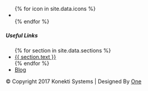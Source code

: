 <footer class="footer-area">
  <div class="upper-area">
    <div class="container contact-with-newsletter">
      <!-- Start:About Info -->
      <div class="col-md-4">
        <div class="about-info">
          <div class="footer-logo"><a href="#" ><img alt="" src="{{ site.baseurl }}/assets/footer-logo.png"></a></div>
          <ul class="social-media-icon-list">
            <!-- loop through icons -->
            {% for icon in site.data.icons %}
              <li><a href='{{ icon.link }}' target = '_blank'><i class="fa fa-{{ icon.name }}"></i></a></li>
            {% endfor %}
          </ul>
        </div>
      </div>
      <!-- empty div -->
      <div class="col-md-4">
      </div>
      <!-- Start:Useful Links -->
      <div class="col-md-4">
        <div class="useful-link-sec">
          <h5>Useful Links</h5>
          <ul class="useful-links">
            {% for section in site.data.sections %}
              <li><a href='{{ site.baseurl }}/#{{ section.id }}'>{{ section.text }}</a></li>
            {% endfor %}
              <li><a href="blog.html">Blog</a></li>
          </ul>
        </div>
      </div>
      <!-- Start:Newsletter -->
      <!-- <div class="col-md-4">
        <div class="news-letter-sec">
          <h5>Newsletter</h5>
          <p>For getting latest news, please subscribe our news letter:</p>
          <form action="https://formspree.io/{{ site.email }}" method="POST">
            <input placeholder="Enter Your Email" name = 'Subscription Email' class="mail-btn">
            <button class="send-btn">SEnd</button>
          </form>
        </div>
      </div> -->
      </div>
    </div>
    <!-- Start:copyright -->
    <div class="bottom-area">
      <div class="container">
        <div class="copyright">
          <p>© Copyright 2017 Konekti Systems <span>  | </span>  Designed By <a href="https://societypieces.com/author/">One</a></p>
            <a id="scroll-top-div" href="#"><i class="fa fa-hand-pointer-o" aria-hidden="true"></i></a>
        </div>
      </div>
    </div>
</footer>
<script>
  {% include js/jquery.js %}
  {% include js/index.js %}
</script>
<script src="https://maxcdn.bootstrapcdn.com/bootstrap/3.3.7/js/bootstrap.min.js" integrity="sha384-Tc5IQib027qvyjSMfHjOMaLkfuWVxZxUPnCJA7l2mCWNIpG9mGCD8wGNIcPD7Txa" crossorigin="anonymous"></script>
<!--<script type="text/javascript" src="https://maps.googleapis.com/maps/api/js?sensor=false"></script>-->
<!--<script type="text/javascript" src="js/map-settings.js"></script>-->
<script>
  {% include js/mini-grid.js %}
  {% include js/settings.js %}
  {% include js/animation.js %}
  {% include js/featherlight.js %}
</script>
